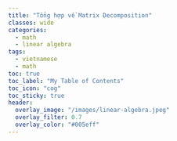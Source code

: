 ```yaml
---
title: "Tổng hợp về Matrix Decomposition"
classes: wide
categories:
  - math
  - linear algebra
tags:
  - vietnamese
  - math
toc: true
toc_label: "My Table of Contents"
toc_icon: "cog"
toc_sticky: true
header:
  overlay_image: "/images/linear-algebra.jpeg"
  overlay_filter: 0.7
  overlay_color: "#005eff"
---
```

